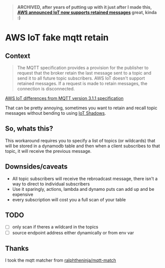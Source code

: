 > **ARCHIVED, after years of putting up with it just after I made this, [AWS announced IoT now supports retained messages](https://aws.amazon.com/about-aws/whats-new/2021/08/aws-iot-core-supports-mqtt-retained-messages/) great, kinda :)**
 
# AWS IoT fake mqtt retain

## Context

> The MQTT specification provides a provision for the publisher to request that the broker retain the last message sent to a topic and send it to all future topic subscribers. AWS IoT doesn't support retained messages. If a request is made to retain messages, the connection is disconnected.

[AWS IoT differences from MQTT version 3.1.1 specification](https://docs.aws.amazon.com/iot/latest/developerguide/mqtt.html#mqtt-differences)

That can be pretty annoying, sometimes you want to retain and recall topic messages without bending to using [IoT Shadows](https://docs.aws.amazon.com/iot/latest/developerguide/iot-device-shadows.html).

## So, whats this?

This workaround requires you to specify a list of topics (or wildcards) that will be stored in a dynamodb table and then when a client subscribes to that topic, it will receive the previous message.

## Downsides/caveats

- All topic subscribers will receive the rebroadcast message, there isn't a way to direct to individual subscribers
- Use it sparingly, actions, lambda and dynamo puts can add up and be expensive
- every subscription will cost you a full scan of your table

## TODO

- [ ] only scan if theres a wildcard in the topics
- [ ] source endpoint address either dynamically or from env var

## Thanks

I took the mqtt matcher from [ralphtheninja/mqtt-match](https://github.com/ralphtheninja/mqtt-match)
